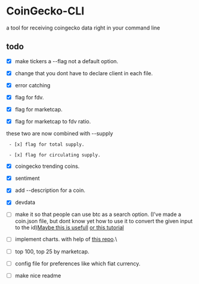 # CoinGecko-CLI

a tool for receiving coingecko data right in your command line

## todo

- [x] make tickers a --flag not a default option.

- [x] change that you dont have to declare client in each file.

- [x] error catching

- [x] flag for fdv.

- [x] flag for marketcap.

- [x] flag for marketcap to fdv ratio.

these two are now combined with --supply

     - [x] flag for total supply.

     - [x] flag for circulating supply. 

- [x] coingecko trending coins.

- [x] sentiment

- [x] add --description for a coin.

- [x] devdata

- [ ] make it so that people can use btc as a search option. (I've made a coin.json file, but dont know yet how to use it to convert the given input to the id)[Maybe this is usefull](http://elasticlunr.com/) [or this tutorial](https://www.youtube.com/watch?v=Z4o7i5Zjys8)

- [ ] implement charts. with help of [this repo](https://github.com/portnov/chart-cli#readme).\

- [ ] top 100, top 25 by marketcap.

- [ ] config file for preferences like which fiat currency.

- [ ] make nice readme
